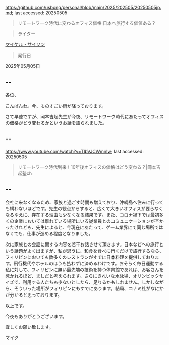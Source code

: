 https://github.com/usbong/personal/blob/main/2025/202505/20250505jp.md; last accessed: 20250505

> リモートワーク時代に変わるオフィス価格 日本へ旅行する価値ある？

> ライター

[マイケル・サイソン](https://www.linkedin.com/in/michaelsyson/)

> 発行日

2025年05月05日

## --

各位、

こんばんわ。今、ものすごい雨が降っております。

さて早速ですが、岡本吉起先生が今夜、リモートワーク時代にあたってオフィスの価格がどう変わるかというお話を語られました。

## --

https://www.youtube.com/watch?v=TIbVJCWmnIw; last accessed: 20250505

> リモートワーク時代到来！10年後オフィスの価格はどう変わる？|岡本吉起塾ch

## --

会社に来なくなるため、家族と過ごす時間も増えており、沖縄島へ住みに行っても構わないほどです。先生の観点からすると、広くて大きいオフィスが要らなくなるゆえに、存在する理由も少なくなる結果です。また、コロナ禍下では最初多くの企業においては離れている場所にいる従業員とのコミュニケーションが辛かったけれども、先生によると、今現在にあたって、ゲーム業界にて同じ場所ではなくても、仕事が進める程度となりました。

次に家族との会話に関する内容を若干お話させて頂きます。日本などへの旅行という話題がよく出ますが、私が思うに、和食を食べに行くだけで旅行するなら、フィリピンにおいても数多くのレストランがすでに日本料理を提供しております。飛行機代やホテルのほうも払わずに済めるわけです。おそらく毎日運動する私に対して、フィリピンに無い最先端の技術を持つ体育館であれば、お客さんを惹かれるほど、ましだと考えられます。さらにきれいな水泳場、オリンピックサイズで、利用する人たちも少ないとしたら、足りるかもしれません。しかしながら、そういった場所がフィリピンにもすでにあります。結局、コナミ社がなにかが分かると思っております。

以上です。

今夜もありがとうございます。

宜しくお願い致します。

マイク
